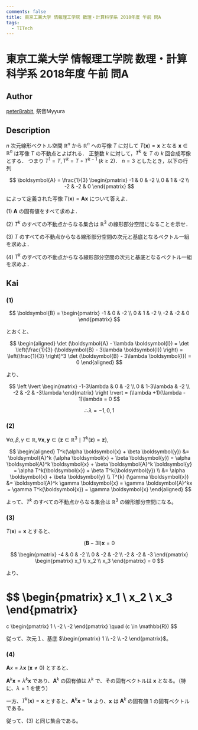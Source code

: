 ```yaml
---
comments: false
title: 東京工業大学 情報理工学院 数理・計算科学系 2018年度 午前 問A
tags:
  - TITech
---
```

# 東京工業大学 情報理工学院 数理・計算科学系 2018年度 午前 問A

## **Author**
[peter8rabit](https://github.com/peter8rabit), 祭音Myyura

## **Description**
$n$ 次元線形ベクトル空間 $\mathbb{R}^n$ から $\mathbb{R}^n$ への写像 $T$ に対して $T(\boldsymbol{x}) = \boldsymbol{x}$ となる $\boldsymbol{x} \in \mathbb{R}^n$ は写像 $T$ の不動点とよばれる．
正整数 $k$ に対して，$T^k$ を $T$ の $k$ 回合成写像とする．
つまり $T^1 = T, T^k = T \circ T^{k-1} \ (k \geq 2)$．
$n = 3$ としたとき，以下の行列

$$
\boldsymbol{A} = \frac{1}{3} \begin{pmatrix}
    -1 & 0 & -2 \\ 0 & 1 & -2 \\ -2 & -2 & 0
\end{pmatrix}
$$

によって定義された写像 $T(\boldsymbol{x}) = \boldsymbol{A} \boldsymbol{x}$ について答えよ．

(1) $\boldsymbol{A}$ の固有値をすべて求めよ．

(2) $T^k$ のすべての不動点からなる集合は $\mathbb{R}^3$ の線形部分空間になることを示せ．

(3) $T$ のすべての不動点からなる線形部分空間の次元と基底となるベクトル一組を求めよ．

(4) $T^k$ のすべての不動点からなる線形部分空間の次元と基底となるベクトル一組を求めよ．

## **Kai**
### (1)

$$
\boldsymbol{B} = \begin{pmatrix}
    -1 & 0 & -2 \\ 0 & 1 & -2 \\ -2 & -2 & 0
\end{pmatrix}
$$

とおくと、

$$
\begin{aligned}
\det (\boldsymbol{A} - \lambda \boldsymbol{I}) = \det \left(\frac{1}{3} (\boldsymbol{B} - 3\lambda \boldsymbol{I}) \right) = \left(\frac{1}{3} \right)^3 \det (\boldsymbol{B} - 3\lambda \boldsymbol{I}) = 0
\end{aligned}
$$

より、

$$
\left \lvert \begin{matrix}
    -1-3\lambda & 0 & -2 \\ 0 & 1-3\lambda & -2 \\ -2 & -2 & -3\lambda
\end{matrix} \right \rvert = (\lambda +1)(\lambda - 1)\lambda = 0
$$

$$
\therefore \lambda = -1, 0, 1
$$

### (2)
$\forall \alpha, \beta, \gamma \in \mathbb{R}, \forall \boldsymbol{x}, \boldsymbol{y} \in \{ \boldsymbol{z} \in \mathbb{R}^3 \mid T^k(\boldsymbol{z}) = \boldsymbol{z} \}$,

$$
\begin{aligned}
T^k(\alpha \boldsymbol{x} + \beta \boldsymbol{y}) &= \boldsymbol{A}^k (\alpha \boldsymbol{x} + \beta \boldsymbol{y}) = \alpha \boldsymbol{A}^k \boldsymbol{x} + \beta \boldsymbol{A}^k \boldsymbol{y} = \alpha T^k(\boldsymbol{x}) + \beta T^k(\boldsymbol{y}) \\
&= \alpha \boldsymbol{x} + \beta \boldsymbol{y} \\
T^{k} (\gamma \boldsymbol{x}) &= \boldsymbol{A}^k \gamma \boldsymbol{x} = \gamma \boldsymbol{A}^kx = \gamma T^k(\boldsymbol{x}) = \gamma \boldsymbol{x}
\end{aligned}
$$

よって、$T^k$ のすべての不動点からなる集合は $\mathbb{R}^3$ の線形部分空間になる。

### (3)
$T(\boldsymbol{x}) = \boldsymbol{x}$ とすると、

$$
(\boldsymbol{B} - 3\boldsymbol{I})\boldsymbol{x} = 0
$$

$$
\begin{pmatrix}
    -4 & 0 & -2 \\ 0 & -2 & -2 \\ -2 & -2 & -3
\end{pmatrix}
\begin{pmatrix}
    x_1 \\ x_2 \\ x_3
\end{pmatrix}
= 0
$$

より、

$$
\begin{pmatrix}
    x_1 \\ x_2 \\ x_3
\end{pmatrix}
=
c \begin{pmatrix}
    1 \\ -2 \\ -2
\end{pmatrix}
\quad (c \in \mathbb{R})
$$

従って、次元１、基底 $\begin{pmatrix} 1 \\ -2 \\ -2 \end{pmatrix}$。

### (4)
$\boldsymbol{A}x = \lambda \boldsymbol{x} \ (\boldsymbol{x} \neq 0)$ とすると、

$\boldsymbol{A}^k \boldsymbol{x} = \lambda^k \boldsymbol{x}$ であり、$\boldsymbol{A}^k$ の固有値は $\lambda^k$ で、その固有ベクトルは $\boldsymbol{x}$ となる。（特に、$\lambda = 1$ を使う）

一方、$T^k(\boldsymbol{x}) = \boldsymbol{x}$ とすると、$\boldsymbol{A}^k \boldsymbol{x} = 1 \boldsymbol{x}$ より、$\boldsymbol{x}$ は $\boldsymbol{A}^k$ の固有値 $1$ の固有ベクトルである。

従って、(3) と同じ集合である。